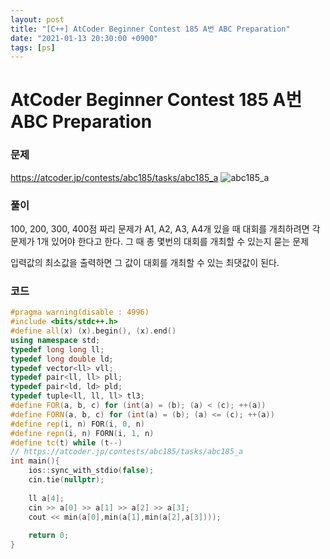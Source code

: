 ```yaml
---
layout: post
title: "[C++] AtCoder Beginner Contest 185 A번 ABC Preparation"
date: "2021-01-13 20:30:00 +0900"
tags: [ps]
---
```


# AtCoder Beginner Contest 185 A번 ABC Preparation
### 문제

https://atcoder.jp/contests/abc185/tasks/abc185_a
![abc185_a](https://i.imgur.com/N8KwqFq.png)
  
  
### 풀이

100, 200, 300, 400점 짜리 문제가 A1, A2, A3, A4개 있을 때
대회를 개최하려면 각 문제가 1개 있어야 한다고 한다. 
그 때 총 몇번의 대회를 개최할 수 있는지 묻는 문제

입력값의 최소값을 출력하면 그 값이 대회를 개최할 수 있는 최댓값이 된다.

### 코드

```cpp
#pragma warning(disable : 4996)
#include <bits/stdc++.h>
#define all(x) (x).begin(), (x).end()
using namespace std;
typedef long long ll;
typedef long double ld;
typedef vector<ll> vll;
typedef pair<ll, ll> pll;
typedef pair<ld, ld> pld;
typedef tuple<ll, ll, ll> tl3;
#define FOR(a, b, c) for (int(a) = (b); (a) < (c); ++(a))
#define FORN(a, b, c) for (int(a) = (b); (a) <= (c); ++(a))
#define rep(i, n) FOR(i, 0, n)
#define repn(i, n) FORN(i, 1, n)
#define tc(t) while (t--)
// https://atcoder.jp/contests/abc185/tasks/abc185_a
int main(){
    ios::sync_with_stdio(false);
    cin.tie(nullptr);
 
    ll a[4];
    cin >> a[0] >> a[1] >> a[2] >> a[3];
    cout << min(a[0],min(a[1],min(a[2],a[3])));
 
    return 0;
}
```